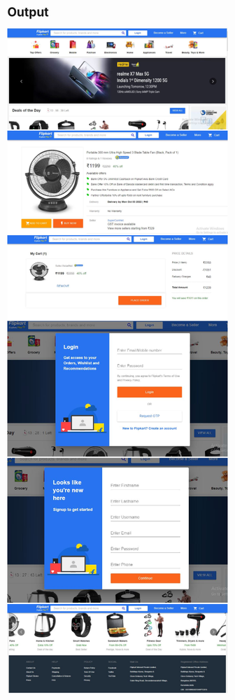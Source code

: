 # Output

![](Output/1.JPG)
![](Output/4.JPG)
![](Output/5.JPG)
![](Output/2.JPG)
![](Output/3.JPG)
![](Output/22.JPG)
